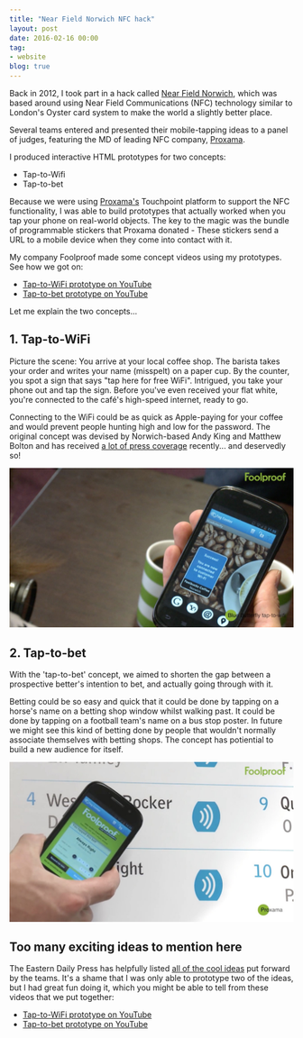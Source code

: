 ```yaml
---
title: "Near Field Norwich NFC hack"
layout: post
date: 2016-02-16 00:00
tag:
- website
blog: true
---
```


Back in 2012, I took part in a hack called [Near Field Norwich](http://hotsourcenorwich.co.uk/2012/02/near-field-norwich-registration-is-open/), which was based around using Near Field Communications (NFC) technology similar to London's Oyster card system to make the world a slightly better place.

Several teams entered and presented their mobile-tapping ideas to a panel of judges, featuring the MD of leading NFC company, [Proxama](http://www.proxama.com/).

I produced interactive HTML prototypes for two concepts:

* Tap-to-Wifi
* Tap-to-bet

Because we were using [Proxama's](http://www.proxama.com/) Touchpoint platform to support the NFC functionality, I was able to build prototypes that actually worked when you tap your phone on real-world objects. The key to the magic was the bundle of programmable stickers that Proxama donated - These stickers send a URL to a mobile device when they come into contact with it.

My company Foolproof made some concept videos using my prototypes. See how we got on:

* [Tap-to-WiFi prototype on YouTube](https://www.youtube.com/watch?v=EBt26Jb7HRw)
* [Tap-to-bet prototype on YouTube](https://www.youtube.com/watch?v=WTRNUu_-TP0)

Let me explain the two concepts...



## 1. Tap-to-WiFi
Picture the scene: You arrive at your local coffee shop. The barista takes your order and writes your name (misspelt) on a paper cup. By the counter, you spot a sign that says "tap here for free WiFi". Intrigued, you take your phone out and tap the sign. Before you've even received your flat white, you're connected to the café's high-speed internet, ready to go.

Connecting to the WiFi could be as quick as Apple-paying for your coffee and would prevent people hunting high and low for the password. The original concept was devised by Norwich-based Andy King and Matthew Bolton and has received [a lot of press coverage](https://www.facebook.com/VirginMoneyUK/posts/255284824578362) recently... and deservedly so!

![Tap-to-WiFi](/assets/images/2016-02-14-nfc-hack_tap-to-wifi.jpg)



## 2. Tap-to-bet
With the 'tap-to-bet' concept, we aimed to shorten the gap between a prospective better's intention to bet, and actually going through with it.

Betting could be so easy and quick that it could be done by tapping on a horse's name on a betting shop window whilst walking past. It could be done by tapping on a football team's name on a bus stop poster. In future we might see this kind of betting done by people that wouldn't normally associate themselves with betting shops. The concept has potiential to build a new audience for itself.

![Tap-to-bet](/assets/images/2016-02-14-nfc-hack_tap-to-bet.jpg)

## Too many exciting ideas to mention here
The Eastern Daily Press has helpfully listed [all of the cool ideas](http://www.edp24.co.uk/business/world_class_ideas_in_norwich_for_new_technology_1_1335029) put forward by the teams. It's a shame that I was only able to prototype two of the ideas, but I had great fun doing it, which you might be able to tell from these videos that we put together:

* [Tap-to-WiFi prototype on YouTube](https://www.youtube.com/watch?v=EBt26Jb7HRw)
* [Tap-to-bet prototype on YouTube](https://www.youtube.com/watch?v=WTRNUu_-TP0)